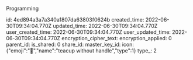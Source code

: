 Programming

id: 4ed894a3a7a340a1807da63803f0624b
created_time: 2022-06-30T09:34:04.770Z
updated_time: 2022-06-30T09:34:04.770Z
user_created_time: 2022-06-30T09:34:04.770Z
user_updated_time: 2022-06-30T09:34:04.770Z
encryption_cipher_text: 
encryption_applied: 0
parent_id: 
is_shared: 0
share_id: 
master_key_id: 
icon: {"emoji":"🍵","name":"teacup without handle","type":1}
type_: 2